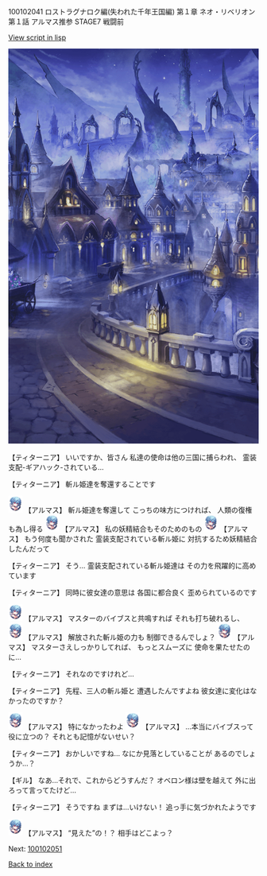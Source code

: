 100102041 ロストラグナロク編(失われた千年王国編) 第１章 ネオ・リベリオン 第１話 アルマス推参 STAGE7 戦闘前

[View script in lisp](../scripts/100102041.txt)

![101_city_night3.png](../images/backgrounds/101_city_night3.png)

【ティターニア】
いいですか、皆さん
私達の使命は他の三国に捕らわれ、
霊装支配-ギアハック-されている…

【ティターニア】
斬ル姫達を奪還することです

<img src="../images/units/3103811.png" alt="3103811.png" height="34"/>
【アルマス】
斬ル姫達を奪還して
こっちの味方につければ、
人類の復権も為し得る

<img src="../images/units/3103811.png" alt="3103811.png" height="34"/>
【アルマス】
私の妖精結合もそのためのもの

<img src="../images/units/3103811.png" alt="3103811.png" height="34"/>
【アルマス】
もう何度も聞かされた
霊装支配されている斬ル姫に
対抗するため妖精結合したんだって

【ティターニア】
そう…
霊装支配されている斬ル姫達は
その力を飛躍的に高めています

【ティターニア】
同時に彼女達の意思は
各国に都合良く
歪められているのです

<img src="../images/units/3103811.png" alt="3103811.png" height="34"/>
【アルマス】
マスターのバイブスと共鳴すれば
それも打ち破れるし、

<img src="../images/units/3103811.png" alt="3103811.png" height="34"/>
【アルマス】
解放された斬ル姫の力も
制御できるんでしょ？

<img src="../images/units/3103811.png" alt="3103811.png" height="34"/>
【アルマス】
マスターさえしっかりしてれば、
もっとスムーズに
使命を果たせたのに…

【ティターニア】
それなのですけれど…

【ティターニア】
先程、三人の斬ル姫と
遭遇したんですよね
彼女達に変化はなかったのですか？

<img src="../images/units/3103811.png" alt="3103811.png" height="34"/>
【アルマス】
特になかったわよ

<img src="../images/units/3103811.png" alt="3103811.png" height="34"/>
【アルマス】
…本当にバイブスって役に立つの？
それとも記憶がないせい？

【ティターニア】
おかしいですね…
なにか見落としていることが
あるのでしょうか…？

【ギル】
なあ…それで、これからどうすんだ？
オベロン様は壁を越えて
外に出ろって言ってたけど…

【ティターニア】
そうですね
まずは…いけない！
追っ手に気づかれたようです

<img src="../images/units/3103811.png" alt="3103811.png" height="34"/>
【アルマス】
“見えた”の！？
相手はどこよっ？


Next: [100102051](100102051.md)

[Back to index](index.md)
